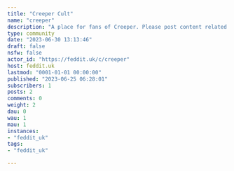 ```yaml
---
title: "Creeper Cult" 
name: "creeper"
description: "A place for fans of Creeper. Please post content related to the band. "
type: community
date: "2023-06-30 13:13:46"
draft: false
nsfw: false
actor_id: "https://feddit.uk/c/creeper"
host: feddit.uk
lastmod: "0001-01-01 00:00:00"
published: "2023-06-25 06:28:01"
subscribers: 1
posts: 2
comments: 0
weight: 2
dau: 0
wau: 1
mau: 1
instances:
- "feddit_uk"
tags: 
- "feddit_uk"

---
```

